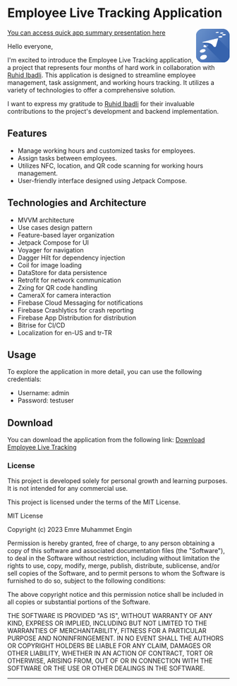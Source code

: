 # Employee Live Tracking Application 
<img align="right" src="https://github.com/enginemre/employee_live_tracking/blob/91e8d64045ac2d84ef1812b5d227b9858dbc57fc/app/src/main/elt_app_icon-playstore.png" alt="Android" width="15%" />

[You can access quick app summary presentation here](https://github.com/enginemre/employee_live_tracking/blob/main/app_summary.pdf
)

Hello everyone,
  
I'm excited to introduce the Employee Live Tracking application, a project that represents four months of hard work in collaboration with [Ruhid Ibadli](https://github.com/ruhidibadli). This application is designed to streamline employee management, task assignment, and working hours tracking. It utilizes a variety of technologies to offer a comprehensive solution.

I want to express my gratitude to [Ruhid Ibadli](https://github.com/ruhidibadli) for their invaluable contributions to the project's development and backend implementation.


## Features

- Manage working hours and customized tasks for employees.
- Assign tasks between employees.
- Utilizes NFC, location, and QR code scanning for working hours management.
- User-friendly interface designed using Jetpack Compose.

## Technologies and Architecture

- MVVM architecture
- Use cases design pattern
- Feature-based layer organization
- Jetpack Compose for UI
- Voyager for navigation
- Dagger Hilt for dependency injection
- Coil for image loading
- DataStore for data persistence
- Retrofit for network communication
- Zxing for QR code handling
- CameraX for camera interaction
- Firebase Cloud Messaging for notifications
- Firebase Crashlytics for crash reporting
- Firebase App Distribution for distribution
- Bitrise for CI/CD
- Localization for en-US and tr-TR

## Usage

To explore the application in more detail, you can use the following credentials:

- Username: admin
- Password: testuser

## Download

You can download the application from the following link:
[Download Employee Live Tracking](https://rb.gy/tewsa)

### License

This project is developed solely for personal growth and learning purposes. It is not intended for any commercial use.

This project is licensed under the terms of the MIT License.

MIT License

Copyright (c) 2023 Emre Muhammet Engin

Permission is hereby granted, free of charge, to any person obtaining a copy of this software and associated documentation files (the "Software"), to deal in the Software without restriction, including without limitation the rights to use, copy, modify, merge, publish, distribute, sublicense, and/or sell copies of the Software, and to permit persons to whom the Software is furnished to do so, subject to the following conditions:

The above copyright notice and this permission notice shall be included in all copies or substantial portions of the Software.

THE SOFTWARE IS PROVIDED "AS IS", WITHOUT WARRANTY OF ANY KIND, EXPRESS OR IMPLIED, INCLUDING BUT NOT LIMITED TO THE WARRANTIES OF MERCHANTABILITY, FITNESS FOR A PARTICULAR PURPOSE AND NONINFRINGEMENT. IN NO EVENT SHALL THE AUTHORS OR COPYRIGHT HOLDERS BE LIABLE FOR ANY CLAIM, DAMAGES OR OTHER LIABILITY, WHETHER IN AN ACTION OF CONTRACT, TORT OR OTHERWISE, ARISING FROM, OUT OF OR IN CONNECTION WITH THE SOFTWARE OR THE USE OR OTHER DEALINGS IN THE SOFTWARE.

---

